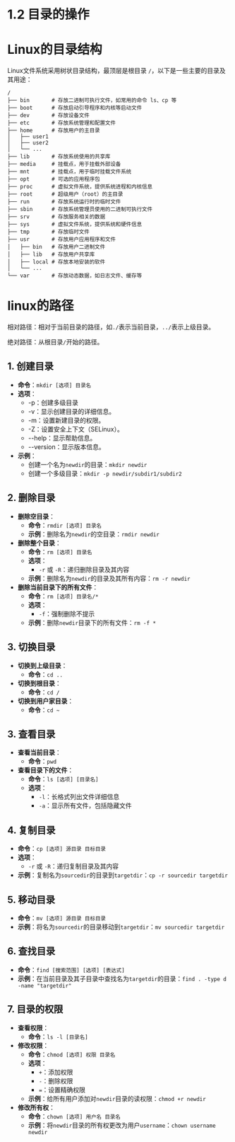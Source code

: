 ﻿# 1.2 目录的操作

# Linux的目录结构

Linux文件系统采用树状目录结构，最顶层是根目录 `/`，以下是一些主要的目录及其用途：

```plaintext
/
├── bin       # 存放二进制可执行文件，如常用的命令 ls、cp 等
├── boot      # 存放启动引导程序和内核等启动文件
├── dev       # 存放设备文件
├── etc       # 存放系统管理和配置文件
├── home      # 存放用户的主目录
│   ├── user1
│   ├── user2
│   └── ...
├── lib       # 存放系统使用的共享库
├── media     # 挂载点，用于挂载外部设备
├── mnt       # 挂载点，用于临时挂载文件系统
├── opt       # 可选的应用程序包
├── proc      # 虚拟文件系统，提供系统进程和内核信息
├── root      # 超级用户（root）的主目录
├── run       # 存放系统运行时的临时文件
├── sbin      # 存放系统管理员使用的二进制可执行文件
├── srv       # 存放服务相关的数据
├── sys       # 虚拟文件系统，提供系统和硬件信息
├── tmp       # 存放临时文件
├── usr       # 存放用户应用程序和文件
│   ├── bin   # 存放用户二进制文件
│   ├── lib   # 存放用户共享库
│   ├── local # 存放本地安装的软件
│   └── ...
└── var       # 存放动态数据，如日志文件、缓存等
```

# linux的路径

相对路径：相对于当前目录的路径，如`./`表示当前目录，`../`表示上级目录。

绝对路径：从根目录`/`开始的路径。

## 1. 创建目录
- **命令**：`mkdir [选项] 目录名`
- **选项**：
  - -p：创建多级目录
  - -v：显示创建目录的详细信息。
  - -m：设置新建目录的权限。
  - -Z：设置安全上下文（SELinux）。
  - --help：显示帮助信息。
  - --version：显示版本信息。
- **示例**：
  - 创建一个名为`newdir`的目录：`mkdir newdir`
  - 创建一个多级目录：`mkdir -p newdir/subdir1/subdir2`

## 2. 删除目录
- **删除空目录**：
  - **命令**：`rmdir [选项] 目录名`
  - **示例**：删除名为`newdir`的空目录：`rmdir newdir`
- **删除整个目录**：
  - **命令**：`rm [选项] 目录名`
  - **选项**：
    - `-r` 或 `-R`：递归删除目录及其内容
  - **示例**：删除名为`newdir`的目录及其所有内容：`rm -r newdir`
- **删除当前目录下的所有文件**：
  - **命令**：`rm [选项] 目录名/*`
  - **选项**：
    - `-f`：强制删除不提示
  - **示例**：删除`newdir`目录下的所有文件：`rm -f *`

## 3. 切换目录
- **切换到上级目录**：
  - **命令**：`cd ..`
- **切换到根目录**：
  - **命令**：`cd /`
- **切换到用户家目录**：
  - **命令**：`cd ~`

## 3. 查看目录
- **查看当前目录**：
  - **命令**：`pwd`
- **查看目录下的文件**：
  - **命令**：`ls [选项] [目录名]`
  - **选项**：
    - `-l`：长格式列出文件详细信息
    - `-a`：显示所有文件，包括隐藏文件

## 4. 复制目录
- **命令**：`cp [选项] 源目录 目标目录`
- **选项**：
  - `-r` 或 `-R`：递归复制目录及其内容
- **示例**：复制名为`sourcedir`的目录到`targetdir`：`cp -r sourcedir targetdir`

## 5. 移动目录
- **命令**：`mv [选项] 源目录 目标目录`
- **示例**：将名为`sourcedir`的目录移动到`targetdir`：`mv sourcedir targetdir`

## 6. 查找目录
- **命令**：`find [搜索范围] [选项] [表达式]`
- **示例**：在当前目录及其子目录中查找名为`targetdir`的目录：`find . -type d -name "targetdir"`

## 7. 目录的权限
- **查看权限**：
  - **命令**：`ls -l [目录名]`
- **修改权限**：
  - **命令**：`chmod [选项] 权限 目录名`
  - **选项**：
    - `+`：添加权限
    - `-`：删除权限
    - `=`：设置精确权限
  - **示例**：给所有用户添加对`newdir`目录的读权限：`chmod +r newdir`
- **修改所有权**：
  - **命令**：`chown [选项] 用户名 目录名`
  - **示例**：将`newdir`目录的所有权更改为用户`username`：`chown username newdir`

